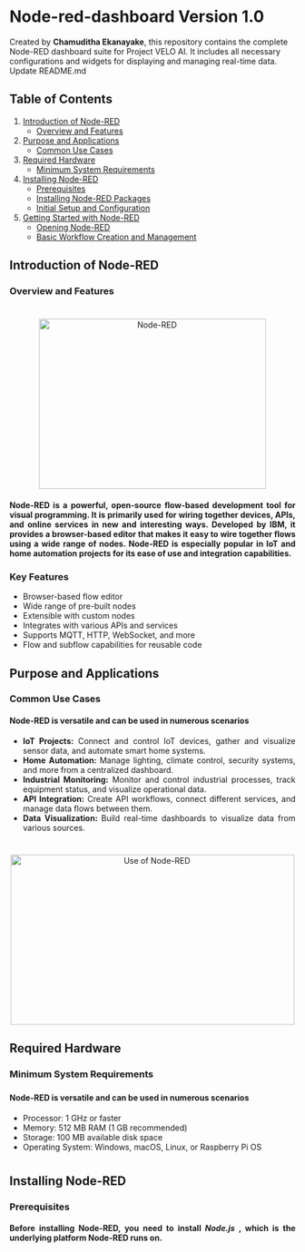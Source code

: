 # Node-red-dashboard **Version 1.0**

<a name="top"></a>

Created by **Chamuditha Ekanayake**, this repository contains the complete Node-RED dashboard suite for Project VELO AI. It includes all necessary configurations and widgets for displaying and managing real-time data. Update README.md

## Table of Contents
1. [Introduction of Node-RED](#Introduction-of-Node-RED)
    - [Overview and Features](#Overview-and-Features)
2. [Purpose and Applications](#Purpose-and-Applications)
    - [Common Use Cases](#Common-Use-Cases)
3. [Required Hardware](#Required-Hardware)
    - [Minimum System Requirements](#Minimum-System-Requirements)
4. [Installing Node-RED](#Installing-Node-RED)
    - [Prerequisites](#Prerequisites)
    - [Installing Node-RED Packages](#Installing-Node-RED-Packages)
    - [Initial Setup and Configuration](#Initial-Setup-and-Configuration)
5. [Getting Started with Node-RED](#Getting-Started-with-Node-RED)
    - [Opening Node-RED](#Opening-Node-RED)
    - [Basic Workflow Creation and Management](#Basic-Workflow-Creation-and-Management)





## Introduction of Node-RED

### Overview and Features

<div align="center">
    <h1></h1>
    <a href="https://wiki.seeedstudio.com/reComputer_J4012_Flash_Jetpack/">
        <img src="https://upload.wikimedia.org/wikipedia/commons/2/2b/Node-red-icon.png"
            alt="Node-RED"
            width="400"
            height="300">
    </a>

<h4 align="justify">Node-RED is a powerful, open-source flow-based development tool for visual programming. It is primarily used for wiring together devices, APIs, and online services in new and interesting ways. Developed by IBM, it provides a browser-based editor that makes it easy to wire together flows using a wide range of nodes. Node-RED is especially popular in IoT and home automation projects for its ease of use and integration capabilities.</h4>

<h3 align="justify">Key Features</h3>
<ul align="justify">
    <li>Browser-based flow editor</li>
    <li>Wide range of pre-built nodes</li>
    <li>Extensible with custom nodes</li>
    <li>Integrates with various APIs and services</li>
    <li>Supports MQTT, HTTP, WebSocket, and more</li>
    <li>Flow and subflow capabilities for reusable code</li>
</ul>
</div>





## Purpose and Applications

### Common Use Cases

<div align="center">

<h4 align="justify"><b>Node-RED is versatile and can be used in numerous scenarios</b></h4>
<ul align="justify">
    <li><b>IoT Projects:</b> Connect and control IoT devices, gather and visualize sensor data, and automate smart home systems.</li>
    <li><b>Home Automation: </b>Manage lighting, climate control, security systems, and more from a centralized dashboard.</li>
    <li><b>Industrial Monitoring:</b> Monitor and control industrial processes, track equipment status, and visualize operational data.</li>
    <li><b>API Integration:</b> Create API workflows, connect different services, and manage data flows between them.</li>
    <li><b>Data Visualization: </b>Build real-time dashboards to visualize data from various sources.</li>
</ul>

<h1></h1>
<a href="https://wiki.seeedstudio.com/reComputer_J4012_Flash_Jetpack/">
        <img src="https://www.iqhome.org/image/cache/catalog/solutions/flowcharts/Outputs/node-red_output-2722x1080.png"
            alt="Use of Node-RED"
            width="500"
            height="300">
    </a>

</div>





## Required Hardware

### Minimum System Requirements


<h3></h3>
<h4 align="justify"><b>Node-RED is versatile and can be used in numerous scenarios</b></h4>
<ul align="justify">
    <li>Processor: 1 GHz or faster</li>
    <li>Memory: 512 MB RAM (1 GB recommended)</li>
    <li>Storage: 100 MB available disk space</li>
    <li>Operating System: Windows, macOS, Linux, or Raspberry Pi OS</li>
</ul>

<h1></h1>




## Installing Node-RED

### Prerequisites

<div align="center">

<h4 align="justify">Before installing Node-RED, you need to install <b><i>Node.js </i></b>, which is the underlying platform Node-RED runs on.</h4>

</div>